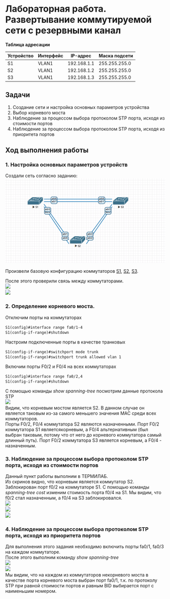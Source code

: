 # Лабораторная работа. Развертывание коммутируемой сети с резервными канал  
    

 **Таблица адресации**   
  
| Устройство |Интерфейс    | IP-адрес     | Маска подсети  | 
|------------|-------------|--------------|----------------|
|    S1      | VLAN1       | 192.168.1.1  |255.255.255.0   | 
|    S2      | VLAN1       | 192.168.1.2  |255.255.255.0   |   
|    S3      | VLAN1       | 192.168.1.3  |255.255.255.0   |   


## Задачи   

1. Создание сети и настройка основных параметров устройства                 
2. Выбор корневого моста            
3. Наблюдение за процессом выбора протоколом STP порта, исходя из стоимости портов          
4. Наблюдение за процессом выбора протоколом STP порта, исходя из приоритета портов                 

## Ход выполнения работы    
### 1. Настройка основных параметров устройств    
Создали сеть согласно заданию:  
![](pic/topology.png)       

Произвели базовую конфигурацию коммутаторов [S1](config/base_setting_S1), [S2](config/base_setting_S2), [S3](config/base_setting_S3).       

После этого проверили связь между коммутаторами.        
![](pic/ping_S1.png)        
![](pic/ping_S2.png)            

### 2. Определение корневого моста.    
Отключим порты на коммутаторах      
``` 
S1(config)#interface range fa0/1-4
S1(config-if-range)#shutdown        
```     

Настроим подключенные порты в качестве транковых        
```     
S1(config-if-range)#switchport mode trunk 
S1(config-if-range)#switchport trunk allowed vlan 1     
```     

Включим порты F0/2 и F0/4 на всех коммутаторах      
``` 
S1(config)#interface range fa0/2,4
S1(config-if-range)#shutdown        
``` 
С помощью команды *show spanning-tree* посмотрим данные протокола STP   
![](pic/show_1.png)         
Видим, что корневым мостом является S2. В данном случае он является таковым из-за самого меньшего значения MAC среди всех коммутаторов.         
Порты F0/2, F0/4 коммутатора S2 являются назначенными. Порт F0/2 коммутатора S1 являетсякорневым, а F0/4 альтернативным (был выбран таковым, потому что от него до корневого коммутатора самый длинный путь). Порт F0/2 коммутатора S3 является корневым, а F0/4 - назначенным.         

### 3. Наблюдение за процессом выбора протоколом STP порта, исходя из стоимости портов      
Данный пункт работы выполним в ТЕРМИЛАБ.    
Из скринов видно, что корневым является коммутатор S2. Заблокирован порт f0/2 на коммутаторе S1.       С помощью команды *spanning-tree cost* изменим стоимость порта f0/4 на S1. Мы видим, что f0/2 стал назначенным, а f0/4 на S3 заблокировался.     
![](pic/termilab1.png)      
![](pic/termilab2.png)      
![](pic/termilab3.png) 
### 4. Наблюдение за процессом выбора протоколом STP порта, исходя из приоритета портов         
Для выполнения этого задания необходимо включить порты fa0/1, fa0/3 на каждом коммутаторе.      
После этого выполним команду *show spanning-tree*       
![](pic/show_2.png)  
![](pic/finish.png)  
Мы видим, что на каждом из коммутаторов некорневого моста в качестве порта корневого моста выбран порт fa0/1, т.к. по протоколу STP при равной стоимости портов и равным BID выбирается порт с наименьшим номером.      
